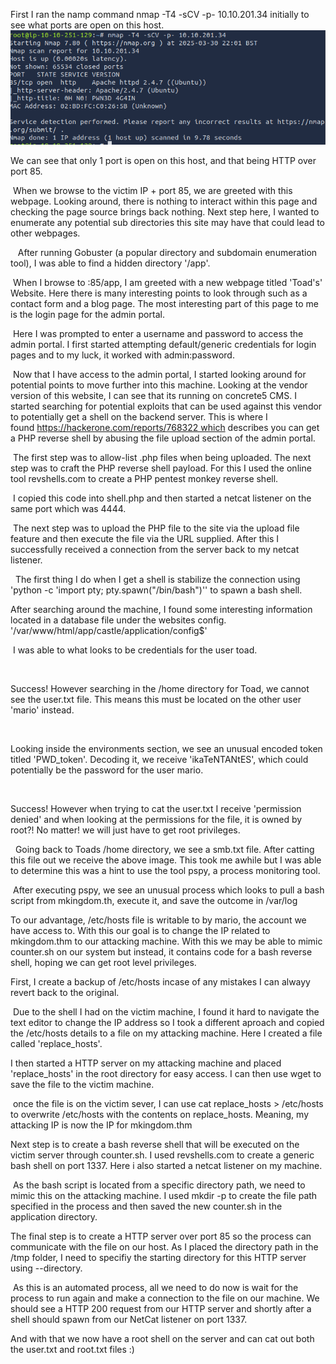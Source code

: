 First I ran the namp command nmap -T4 -sCV -p- 10.10.201.34 initially to see what ports are open on this host.
![Nmap Scan](Images/mKingdom/nmapscan.png)

We can see that only 1 port is open on this host, and that being HTTP over port 85.

 When we browse to the victim IP + port 85, we are greeted with this webpage. Looking around, there is nothing to interact within this page and checking the page source brings back nothing.
Next step here, I wanted to enumerate any potential sub directories this site may have that could lead to other webpages.

 
 After running Gobuster (a popular directory and subdomain enumeration tool), I was able to find a hidden directory '/app'.


 When I browse to <victimIP>:85/app, I am greeted with a new webpage titled 'Toad's' Website. Here there is many interesting points to look through such as a contact form and a blog page. The most interesting part of this page to me is the login page for the admin portal.


 Here I was prompted to enter a username and password to access the admin portal. I first started attempting default/generic credentials for login pages and to my luck, it worked with admin:password.

 Now that I have access to the admin portal, I started looking around for potential points to move further into this machine. Looking at the vendor version of this website, I can see that its running on concrete5 CMS.
I started searching for potential exploits that can be used against this vendor to potentially get a shell on the backend server. This is where I found https://hackerone.com/reports/768322 which describes you can get a PHP reverse shell by abusing the file upload section of the admin portal.

 The first step was to allow-list .php files when being uploaded. The next step was to craft the PHP reverse shell payload. For this I used the online tool revshells.com to create a PHP pentest monkey reverse shell. 

 I copied this code into shell.php and then started a netcat listener on the same port which was 4444.

 The next step was to upload the PHP file to the site via the upload file feature and then execute the file via the URL supplied. After this I successfully received a connection from the server back to my netcat listener.


 
The first thing I do when I get a shell is stabilize the connection using 'python -c 'import pty; pty.spawn("/bin/bash")'' to spawn a bash shell.

After searching around the machine, I found some interesting information located in a database file under the websites config. '/var/www/html/app/castle/application/config$'

 I was able to what looks to be credentials for the user toad.

 

Success!
However searching in the /home directory for Toad, we cannot see the user.txt file. This means this must be located on the other user 'mario' instead. 


 

Looking inside the environments section, we see an unusual encoded token titled 'PWD_token'. Decoding it, we receive 'ikaTeNTANtES', which could potentially be the password for the user mario.

 

Success!
However when trying to cat the user.txt I receive 'permission denied' and when looking at the permissions for the file, it is owned by root?!
No matter! we will just have to get root privileges.



 
Going back to Toads /home directory, we see a smb.txt file. After catting this file out we receive the above image. This took me awhile but I was able to determine this was a hint to use the tool pspy, a process monitoring tool.


 After executing pspy, we see an unusual process which looks to pull a bash script from mkingdom.th, execute it, and save the outcome in /var/log


To our advantage, /etc/hosts file is writable to by mario, the account we have access to. With this our goal is to change the IP related to mkingdom.thm to our attacking machine. With this we may be able to mimic counter.sh on our system but instead, it contains code for a bash reverse shell, hoping we can get root level privileges.

First, I create a backup of /etc/hosts incase of any mistakes I can alwayy revert back to the original. 

 Due to the shell I had on the victim machine, I found it hard to navigate the text editor to change the IP address so I took a different aproach and copied the /etc/hosts details to a file on my attacking machine. Here I created a file called 'replace_hosts'.
 

I then started a HTTP server on my attacking machine and placed 'replace_hosts' in the root directory for easy access. I can then use wget to save the file to the victim machine.


 once the file is on the victim sever, I can use cat replace_hosts > /etc/hosts to overwrite /etc/hosts with the contents on replace_hosts. Meaning, my attacking IP is now the IP for mkingdom.thm


Next step is to create a bash reverse shell that will be executed on the victim server through counter.sh. I used revshells.com to create a generic bash shell on port 1337. Here i also started a netcat listener on my machine. 


 As the bash script is located from a specific directory path, we need to mimic this on the attacking machine. I used mkdir -p to create the file path specified in the process and then saved the new counter.sh in the application directory.


The final step is to create a HTTP server over port 85 so the process can communicate with the file on our host. As I placed the directory path in the /tmp folder, I need to specifiy the starting directory for this HTTP server using --directory.

 As this is an automated process, all we need to do now is wait for the process to run again and make a connection to the file on our machine. We should see a HTTP 200 request from our HTTP server and shortly after a shell should spawn from our NetCat listener on port 1337.

And with that we now have a root shell on the server and can cat out both the user.txt and root.txt files :)
